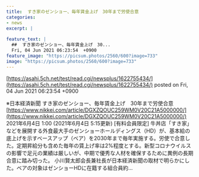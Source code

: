 ```yaml
---
title:  すき家のゼンショー、毎年賃金上げ　30年まで労使合意  
categories:
- news
excerpt: |
  
feature_text: |
  ##  すき家のゼンショー、毎年賃金上げ　30...
  Fri, 04 Jun 2021 06:23:54  +0900
feature_image: "https://picsum.photos/2560/600?image=733"
image: "https://picsum.photos/2560/600?image=733"
---
```


[https://asahi.5ch.net/test/read.cgi/newsplus/1622755434/](https://asahi.5ch.net/test/read.cgi/newsplus/1622755434/)
posted on Fri, 04 Jun 2021 06:23:54  +0900

<!--more-->

※日本経済新聞 すき家のゼンショー、毎年賃金上げ　30年まで労使合意 [https://www.nikkei.com/article/DGXZQOUC259WM0V20C21A5000000/](https://www.nikkei.com/article/DGXZQOUC259WM0V20C21A5000000/) 2021年6月4日 1:00 (2021年6月4日 5:15更新) [有料会員限定] 牛丼店「すき家」などを展開する外食最大手のゼンショーホールディングス（HD）が、基本給の底上げを示すベースアップ（ベア）を2030年まで毎年実施する。労使で合意した。定期昇給分も含めた毎年の賃上げ率は2%程度とする。新型コロナウイルスの影響で足元の業績は厳しいが、中期で優秀な人材を確保するために異例の長期合意に踏み切った。 小川賢太郎会長兼社長が日本経済新聞の取材で明らかにした。ベアの対象はゼンショーHDに在籍する組合員約...
